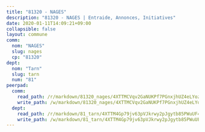 ```yaml
---
title: "81320 - NAGES"
description: "81320 - NAGES | Entraide, Annonces, Initiatives"
date: 2020-01-11T14:09:21+09:00
collapsible: false
layout: commune
comm:
  nom: "NAGES"
  slug: nages
  cp: "81320"
dept:
  nom: "Tarn"
  slug: tarn
  num: "81"
peerpad:
  comm:
    read_path: /r/markdown/81320_nages/4XTTMCVqv2GaNUKPf7PGnxjhUZ4eLYozoR1vrWqzPCPMCqrMu
    write_path: /w/markdown/81320_nages/4XTTMCVqv2GaNUKPf7PGnxjhUZ4eLYozoR1vrWqzPCPMCqrMu-K3TgThV3qT4jM3KFuQWhQuFxQSNbemJMYYa9mX7Q8NUCFB4HUhJkUq5Mz7ryZNKK2qPPyJNzwwjvzFjhzU5PvYPcnqyZkiAv2j4p26eGo8EL65L1xxVGKp81yuUBtgS5dHg4BK3u
  dept:
    read_path: /r/markdown/81_tarn/4XTTM4Gp79jv63pVJkrwy2pJgytb85PWuUF46qZV3RNcf9bTY
    write_path: /w/markdown/81_tarn/4XTTM4Gp79jv63pVJkrwy2pJgytb85PWuUF46qZV3RNcf9bTY-K3TgUQULAfYZTaNEYQn663imu6tLJ5XUSYV3bG6y2QwZHe2hiw5KiHgnyL8wpzhjjRKSLQVjHCuMHvPTtVgD4tm7BFQTVwqLNiZgb8d93Riu34VNq5t6eFocUS5Ezct8i9MJtUHQ
---
```


